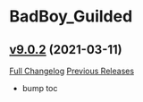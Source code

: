 # BadBoy_Guilded

## [v9.0.2](https://github.com/funkydude/BadBoy_Guilded/tree/v9.0.2) (2021-03-11)
[Full Changelog](https://github.com/funkydude/BadBoy_Guilded/compare/v9.0.1...v9.0.2) [Previous Releases](https://github.com/funkydude/BadBoy_Guilded/releases)

- bump toc  

